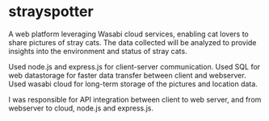 # strayspotter
A web platform leveraging Wasabi cloud services, enabling cat lovers to share pictures of stray cats. The data collected will be analyzed to provide insights into the environment and status of stray cats.

Used node.js and express.js for client-server communication.
Used SQL for web datastorage for faster data transfer between client and webserver.
Used wasabi cloud for long-term storage of the pictures and location data.

I was responsible for API integration between client to web server, and from webserver to cloud, node.js and express.js.
